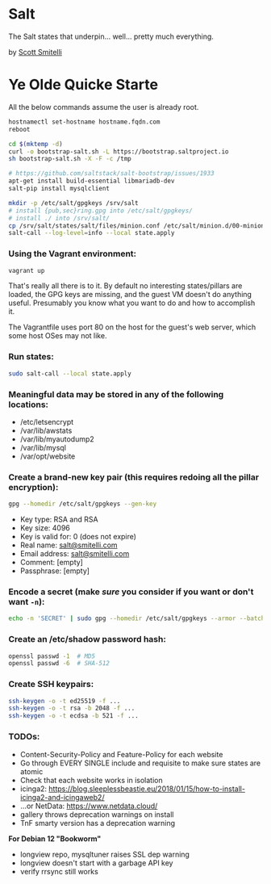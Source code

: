 Salt
====

The Salt states that underpin... well... pretty much everything.

by [Scott Smitelli](mailto:scott@smitelli.com)

Ye Olde Quicke Starte
=====================

All the below commands assume the user is already root.

```bash
hostnamectl set-hostname hostname.fqdn.com
reboot

cd $(mktemp -d)
curl -o bootstrap-salt.sh -L https://bootstrap.saltproject.io
sh bootstrap-salt.sh -X -F -c /tmp

# https://github.com/saltstack/salt-bootstrap/issues/1933
apt-get install build-essential libmariadb-dev
salt-pip install mysqlclient

mkdir -p /etc/salt/gpgkeys /srv/salt
# install {pub,sec}ring.gpg into /etc/salt/gpgkeys/
# install ./ into /srv/salt/
cp /srv/salt/states/salt/files/minion.conf /etc/salt/minion.d/00-minion.conf
salt-call --log-level=info --local state.apply
```

### Using the Vagrant environment:

```bash
vagrant up
```

That's really all there is to it. By default no interesting states/pillars are
loaded, the GPG keys are missing, and the guest VM doesn't do anything useful.
Presumably you know what you want to do and how to accomplish it.

The Vagrantfile uses port 80 on the host for the guest's web server, which some
host OSes may not like.

### Run states:

```bash
sudo salt-call --local state.apply
```

### Meaningful data may be stored in any of the following locations:

* /etc/letsencrypt
* /var/lib/awstats
* /var/lib/myautodump2
* /var/lib/mysql
* /var/opt/website

### Create a brand-new key pair (this requires redoing all the pillar encryption):

```bash
gpg --homedir /etc/salt/gpgkeys --gen-key
```

* Key type: RSA and RSA
* Key size: 4096
* Key is valid for: 0 (does not expire)
* Real name: salt@smitelli.com
* Email address: salt@smitelli.com
* Comment: [empty]
* Passphrase: [empty]

### Encode a secret (make *sure* you consider if you want or don't want `-n`):

```bash
echo -n 'SECRET' | sudo gpg --homedir /etc/salt/gpgkeys --armor --batch --trust-model always --encrypt -r salt@smitelli.com
```

### Create an /etc/shadow password hash:

```bash
openssl passwd -1  # MD5
openssl passwd -6  # SHA-512
```

### Create SSH keypairs:

```bash
ssh-keygen -o -t ed25519 -f ...
ssh-keygen -o -t rsa -b 2048 -f ...
ssh-keygen -o -t ecdsa -b 521 -f ...
```

### TODOs:

* Content-Security-Policy and Feature-Policy for each website
* Go through EVERY SINGLE include and requisite to make sure states are atomic
* Check that each website works in isolation
* icinga2: https://blog.sleeplessbeastie.eu/2018/01/15/how-to-install-icinga2-and-icingaweb2/
* ...or NetData: https://www.netdata.cloud/
* gallery throws deprecation warnings on install
* TnF smarty version has a deprecation warning

**For Debian 12 "Bookworm"**

* longview repo, mysqltuner raises SSL dep warning
* longview doesn't start with a garbage API key
* verify rrsync still works
